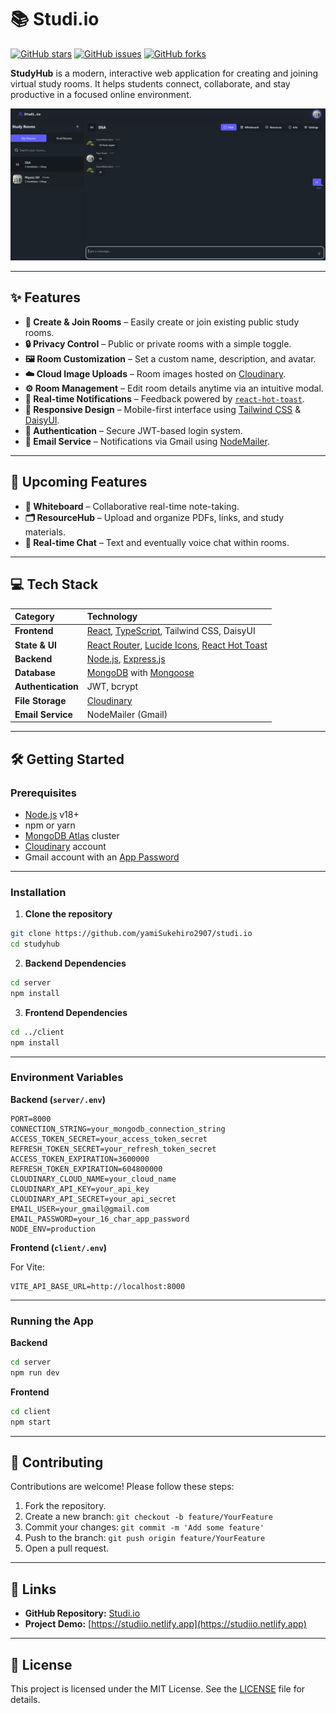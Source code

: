 # 📚 Studi.io

[![GitHub stars](https://img.shields.io/github/stars/yamiSukehiro2907/studi.io?style=social)](https://github.com/yamiSukehiro2907/studi.io/stargazers)
[![GitHub issues](https://img.shields.io/github/issues/yamiSukehiro2907/studi.io)](https://github.com/yamiSukehiro2907/studi.io/issues)
[![GitHub forks](https://img.shields.io/github/forks/yamiSukehiro2907/studi.io?style=social)](https://github.com/yamiSukehiro2907/studi.io/network/members)

**StudyHub** is a modern, interactive web application for creating and joining virtual study rooms. It helps students connect, collaborate, and stay productive in a focused online environment.

![Project Screenshot](image.png)

---

## ✨ Features

- **🚪 Create & Join Rooms** – Easily create or join existing public study rooms.
- **🔒 Privacy Control** – Public or private rooms with a simple toggle.
- **🖼️ Room Customization** – Set a custom name, description, and avatar.
- **☁️ Cloud Image Uploads** – Room images hosted on [Cloudinary](https://cloudinary.com/).
- **⚙️ Room Management** – Edit room details anytime via an intuitive modal.
- **🔔 Real-time Notifications** – Feedback powered by [`react-hot-toast`](https://react-hot-toast.com/).
- **📱 Responsive Design** – Mobile-first interface using [Tailwind CSS](https://tailwindcss.com/) & [DaisyUI](https://daisyui.com/).
- **🔐 Authentication** – Secure JWT-based login system.
- **📧 Email Service** – Notifications via Gmail using [NodeMailer](https://nodemailer.com/).

---

## 🚀 Upcoming Features

- **📝 Whiteboard** – Collaborative real-time note-taking.
- **🗂️ ResourceHub** – Upload and organize PDFs, links, and study materials.
- **💬 Real-time Chat** – Text and eventually voice chat within rooms.

---

## 💻 Tech Stack

| Category           | Technology                                                                                                                     |
| :----------------- | :----------------------------------------------------------------------------------------------------------------------------- |
| **Frontend**       | [React](https://reactjs.org/), [TypeScript](https://www.typescriptlang.org/), Tailwind CSS, DaisyUI                            |
| **State & UI**     | [React Router](https://reactrouter.com/), [Lucide Icons](https://lucide.dev/), [React Hot Toast](https://react-hot-toast.com/) |
| **Backend**        | [Node.js](https://nodejs.org/), [Express.js](https://expressjs.com/)                                                           |
| **Database**       | [MongoDB](https://www.mongodb.com/) with [Mongoose](https://mongoosejs.com/)                                                   |
| **Authentication** | JWT, bcrypt                                                                                                                    |
| **File Storage**   | [Cloudinary](https://cloudinary.com/)                                                                                          |
| **Email Service**  | NodeMailer (Gmail)                                                                                                             |

---

## 🛠️ Getting Started

### Prerequisites

- [Node.js](https://nodejs.org/) v18+
- npm or yarn
- [MongoDB Atlas](https://www.mongodb.com/) cluster
- [Cloudinary](https://cloudinary.com/) account
- Gmail account with an [App Password](https://support.google.com/accounts/answer/185833)

---

### Installation

1. **Clone the repository**

```bash
git clone https://github.com/yamiSukehiro2907/studi.io
cd studyhub
```

2. **Backend Dependencies**

```bash
cd server
npm install
```

3. **Frontend Dependencies**

```bash
cd ../client
npm install
```

---

### Environment Variables

**Backend (`server/.env`)**

```env
PORT=8000
CONNECTION_STRING=your_mongodb_connection_string
ACCESS_TOKEN_SECRET=your_access_token_secret
REFRESH_TOKEN_SECRET=your_refresh_token_secret
ACCESS_TOKEN_EXPIRATION=3600000
REFRESH_TOKEN_EXPIRATION=604800000
CLOUDINARY_CLOUD_NAME=your_cloud_name
CLOUDINARY_API_KEY=your_api_key
CLOUDINARY_API_SECRET=your_api_secret
EMAIL_USER=your_gmail@gmail.com
EMAIL_PASSWORD=your_16_char_app_password
NODE_ENV=production
```

**Frontend (`client/.env`)**

For Vite:

```env
VITE_API_BASE_URL=http://localhost:8000
```

---

### Running the App

**Backend**

```bash
cd server
npm run dev
```

**Frontend**

```bash
cd client
npm start
```

---

## 🤝 Contributing

Contributions are welcome! Please follow these steps:

1. Fork the repository.
2. Create a new branch: `git checkout -b feature/YourFeature`
3. Commit your changes: `git commit -m 'Add some feature'`
4. Push to the branch: `git push origin feature/YourFeature`
5. Open a pull request.

---

## 🔗 Links

- **GitHub Repository:** [Studi.io](https://github.com/yamiSukehiro2907/studi.io)
- **Project Demo:** [https://studiio.netlify.app](https://studiio.netlify.app)

---

## 📄 License

This project is licensed under the MIT License. See the [LICENSE](LICENSE) file for details.
